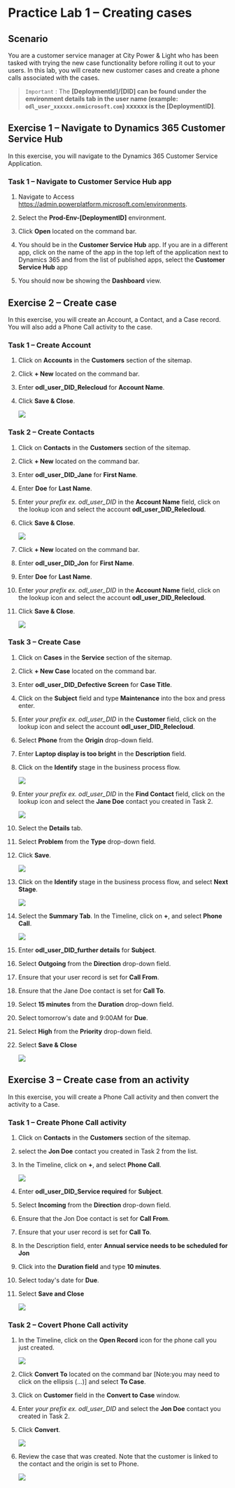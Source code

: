# Practice Lab 1 – Creating cases

## Scenario

You are a customer service manager at City Power & Light who has been tasked with trying the new case functionality before rolling it out to your users. In this lab, you will create new customer cases and create a phone calls associated with the cases.

> `Important` : The **[DeploymentId]/[DID] can be found under the environment details tab in the user name (example: `odl_user_xxxxxx.onmicrosoft.com`) **xxxxxx** is the [DeploymentID]**.

## Exercise 1 – Navigate to Dynamics 365 Customer Service Hub

In this exercise, you will navigate to the Dynamics 365 Customer Service Application.

### Task 1 – Navigate to Customer Service Hub app

1.  Navigate to Access <https://admin.powerplatform.microsoft.com/environments>.

2.  Select the **Prod-Env-[DeploymentID]** environment.

3.  Click **Open** located on the command bar.

4.  You should be in the **Customer Service Hub** app. If you are in a different app, click on the name of the app in the top left of the application next to Dynamics 365 and from the list of published apps, select the **Customer Service Hub** app

5.  You should now be showing the **Dashboard** view.

## Exercise 2 – Create case

In this exercise, you will create an Account, a Contact, and a Case record. You will also add a Phone Call activity to the case.

### Task 1 – Create Account

1.  Click on **Accounts** in the **Customers** section of the sitemap.

2.  Click **+ New** located on the command bar.

3.  Enter **odl_user_DID_Relecloud** for **Account Name**.

4.  Click **Save & Close**.

    ![](../images/Account.png)

### Task 2 – Create Contacts

1.  Click on **Contacts** in the **Customers** section of the sitemap.

2.  Click **+ New** located on the command bar.

3.  Enter **odl_user_DID_Jane** for **First Name**.

4.  Enter **Doe** for **Last Name**.

5.  Enter *your prefix ex. odl_user_DID* in the **Account Name** field, click on the lookup icon and select the account **odl_user_DID_Relecloud**.

6.  Click **Save & Close**.

    ![](../images/jane.png)

7.  Click **+ New** located on the command bar.

8.  Enter **odl_user_DID_Jon** for **First Name**.

9.  Enter **Doe** for **Last Name**.
10.  Enter *your prefix ex. odl_user_DID* in the **Account Name** field, click on the lookup icon and select the account **odl_user_DID_Relecloud**.

11.  Click **Save & Close**.

     ![](../images/jon.png)

### Task 3 – Create Case

1.  Click on **Cases** in the **Service** section of the sitemap.

2.  Click **+ New Case** located on the command bar.

3.  Enter **odl_user_DID_Defective Screen** for **Case Title**.

4.  Click on the **Subject** field and type **Maintenance** into the box and press enter.

5.  Enter *your prefix ex. odl_user_DID* in the **Customer** field, click on the lookup icon and select the account **odl_user_DID_Relecloud**.

6.  Select **Phone** from the **Origin** drop-down field.

7.  Enter **Laptop display is too bright** in the **Description** field.

8.  Click on the **Identify** stage in the business process flow.

    ![](../images/identify-1.png)

9. Enter *your prefix ex. odl_user_DID* in the **Find Contact** field, click on the lookup icon and select the **Jane Doe** contact you created in Task 2.

    ![](../images/identify-2.png)

10. Select the **Details** tab.

11. Select **Problem** from the **Type** drop-down field.

12. Click **Save**.

    ![](../images/deatils.png)

13. Click on the **Identify** stage in the business process flow, and select **Next Stage**.

    ![](../images/next-stage-1.png)

14. Select the **Summary Tab**. In the Timeline, click on **+**, and select **Phone Call**.

    ![](../images/Timeline-1.png)

15. Enter **odl_user_DID_further details** for **Subject**.

16. Select **Outgoing** from the **Direction** drop-down field.

17. Ensure that your user record is set for **Call From**.

18. Ensure that the Jane Doe contact is set for **Call To**.

19. Select **15 minutes** from the **Duration** drop-down field.

20. Select tomorrow's date and 9:00AM for **Due**.

21. Select **High** from the **Priority** drop-down field.

22. Select **Save & Close**

    ![](../images/phone-call-1.png)

## Exercise 3 – Create case from an activity

In this exercise, you will create a Phone Call activity and then convert the activity to a Case.

### Task 1 – Create Phone Call activity

1.  Click on **Contacts** in the **Customers** section of the sitemap.

2.  select the **Jon Doe** contact you created in Task 2 from the list.

3.  In the Timeline, click on **+**, and select **Phone Call**.

    ![](../images/phone-call-2.png)

4.  Enter **odl_user_DID_Service required** for **Subject**.

5.  Select **Incoming** from the **Direction** drop-down field.

6.  Ensure that the Jon Doe contact is set for **Call From**.

7.  Ensure that your user record is set for **Call To**.

8.  In the Description field, enter **Annual service needs to be scheduled for Jon**

9.  Click into the **Duration field** and type **10 minutes**.

10. Select today's date for **Due**.

11. Select **Save and Close**

    ![](../images/jon-phone-call-1.png)

### Task 2 – Covert Phone Call activity

1.  In the Timeline, click on the **Open Record** icon for the phone call you just created.

    ![](../images/record-1.png)

2.  Click **Convert To** located on the command bar [Note:you may need to click on the ellipsis (...)] and select **To Case**.

3.  Click on **Customer** field in the **Convert to Case** window.

4.  Enter *your prefix ex. odl_user_DID* and select the **Jon Doe** contact you created in Task 2.

5.  Click **Convert**.

    ![](../images/convert-1.png)

6.  Review the case that was created. Note that the customer is linked to the contact and the origin is set to Phone.

    ![](../images/CovertPhoneCallactivity-1.png)
